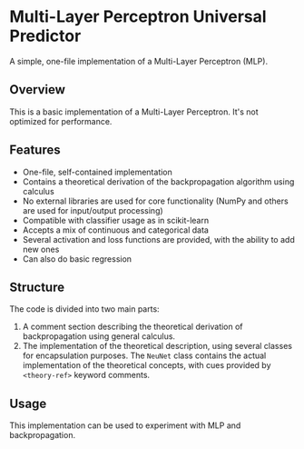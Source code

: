 # Multi-Layer Perceptron Universal Predictor
A simple, one-file implementation of a Multi-Layer Perceptron (MLP).

## Overview
This is a basic implementation of a Multi-Layer Perceptron. It's not optimized for performance.

## Features
* One-file, self-contained implementation
* Contains a theoretical derivation of the backpropagation algorithm using calculus
* No external libraries are used for core functionality (NumPy and others are used for input/output processing)
* Compatible with classifier usage as in scikit-learn
* Accepts a mix of continuous and categorical data
* Several activation and loss functions are provided, with the ability to add new ones
* Can also do basic regression

## Structure
The code is divided into two main parts:
1. A comment section describing the theoretical derivation of backpropagation using general calculus.
2. The implementation of the theoretical description, using several classes for encapsulation purposes. The `NeuNet` class contains the actual implementation of the theoretical concepts, with cues provided by `<theory-ref>` keyword comments.

## Usage
This implementation can be used to experiment with MLP and backpropagation.
